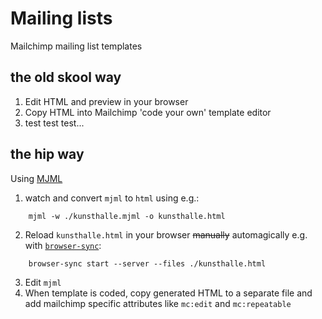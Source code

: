 # Mailing lists

Mailchimp mailing list templates

## the old skool way

1. Edit HTML and preview in your browser
2. Copy HTML into Mailchimp 'code your own' template editor
3. test test test...

## the hip way

Using [MJML](https://mjml.io/)

1. watch and convert `mjml` to `html` using e.g.:
```
    mjml -w ./kunsthalle.mjml -o kunsthalle.html   
```
2. Reload `kunsthalle.html` in your browser ~~manually~~ automagically e.g. with [`browser-sync`](https://www.browsersync.io/):
```
    browser-sync start --server --files ./kunsthalle.html 
```
3. Edit `mjml`
4. When template is coded, copy generated HTML to a separate file and add mailchimp specific attributes like `mc:edit` and `mc:repeatable`
